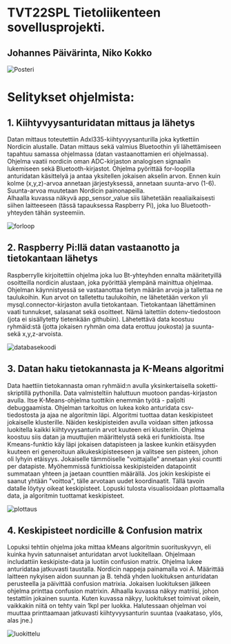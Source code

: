 
# TVT22SPL Tietoliikenteen sovellusprojekti.
## Johannes Päivärinta, Niko Kokko

![Posteri](https://github.com/PaivarintaJohannes/TietoliikenteenSovellusprojekti/blob/main/posteri.png)


# Selitykset ohjelmista:

## 1. Kiihtyvyysanturidatan mittaus ja lähetys

Datan mittaus toteutettiin Adxl335-kiihtyvyysanturilla joka kytkettiin Nordicin alustalle. Datan mittaus sekä valmius Bluetoothin yli lähettämiseen tapahtuu samassa ohjelmassa (datan vastaanottamien eri ohjelmassa).
Ohjelma vaatii nordicin oman ADC-kirjaston analogisen signaalin lukemiseen sekä Bluetooth-kirjastot. Ohjelma pyörittää for-loopilla anturidatan käsittelyä ja antaa yksitellen jokaisen akselin arvon. 
Ennen kuin kolme (x,y,z)-arvoa annetaan järjestyksessä, annetaan suunta-arvo (1-6). Suunta-arvoa muutetaan Nordicin painonapeilla.  
Alhaalla kuvassa näkyvä app_sensor_value siis lähetetään reaaliaikaisesti siihen laitteeseen (tässä tapauksessa Raspberry Pi), joka luo Bluetooth-yhteyden tähän systeemiin.

![forloop](https://github.com/PaivarintaJohannes/TietoliikenteenSovellusprojekti/blob/main/forlooppi.png)

## 2. Raspberry Pi:llä datan vastaanotto ja tietokantaan lähetys

Raspberrylle kirjoitettiin ohjelma joka luo Bt-yhteyhden ennalta määritetyillä osoitteilla nordicin alustaan, joka pyörittää ylempänä mainittua ohjelmaa. Ohjelman käynnistyessä se vastaanottaa tietyn määrän arvoja ja tallettaa ne taulukoihin.
Kun arvot on talletettu taulukoihin, ne lähetetään verkon yli mysql.connector-kirjaston avulla tietokantaan. Tietokantaan lähettäminen vaati tunnukset, salasanat sekä osoitteet. Nämä laitettiin dotenv-tiedostoon (jota ei sisällytetty tietenkään githubiin). Lähetettävä data koostuu ryhmäid:stä (jotta jokaisen ryhmän oma data erottuu joukosta) ja suunta- sekä x,y,z-arvoista.

![databasekoodi](https://github.com/PaivarintaJohannes/TietoliikenteenSovellusprojekti/blob/main/database.png)

## 3. Datan haku tietokannasta ja K-Means algoritmi

Data haettiin tietokannasta oman ryhmäid:n avulla yksinkertaisella soketti-skriptillä pythonilla. Data valmisteltiin haluttuun muotoon pandas-kirjaston avulla. Itse K-Means-ohjelma tuottikin enemmän työtä - paljolti debuggaamista. Ohjelman tarkoitus on lukea koko anturidata csv-tiedostosta ja ajaa ne algoritmin läpi. Algoritmi tuottaa datan keskipisteet jokaiselle klusterille. Näiden keskipisteiden avulla voidaan sitten jatkossa luokitella kaikki kiihtyvyysanturin arvot kuuteen eri klusteriin. 
Ohjelma koostuu siis datan ja muuttujien määrittelystä sekä eri funktioista. Itse Kmeans-funktio käy läpi jokaisen datapisteen ja laskee kunkin etäisyyden kuuteen eri generoituun alkukeskipisteeseen ja valitsee sen pisteen, johon oli lyhyin etäisyys. Jokaiselle tämmöiselle "voittajalle" annetaan yksi countti per datapiste. Myöhemmissä funktioissa keskipisteiden datapointit summataan yhteen ja jaetaan counttien määrällä. Jos jokin keskipiste ei saanut yhtään "voittoa", tälle arvotaan uudet koordinaatit. Tällä tavoin datalle löytyy oikeat keskipisteet. Lopuski tulosta visualisoidaan plottaamalla data, ja algoritmin tuottamat keskipisteet.

![plottaus](https://github.com/PaivarintaJohannes/TietoliikenteenSovellusprojekti/blob/main/havainnollistus.png)

## 4. Keskipisteet nordicille & Confusion matrix

Lopuksi tehtiin ohjelma joka mittaa kMeans algoritmin suorituskyvyn, eli kuinka hyvin satunnaiset anturidatan arvot luokitellaan. Ohjelmaan includattiin keskipiste-data ja luotiin confusion matrix.
Ohjelma lukee anturidataa jatkuvasti taustalla. Nordicin nappeja painamalla voi A. Määrittää laitteen nykyisen aidon suunnan ja B. tehdä yhden luokituksen anturidatan perusteella ja päivittää confusion matrixia. Jokaisen luokituksen jälkeen ohjelma printtaa confusion matrixin. Alhaalla kuvassa näkyy matriisi, johon testattiin jokainen suunta. Kuten kuvassa näkyy, luokitukset toimivat oikein, vaikkakin niitä on tehty vain 1kpl per luokka. Halutessaan ohjelman voi muuttaa printtaamaan jatkuvasti kiihtyvyysanturin suuntaa (vaakataso, ylös, alas jne.) 




![luokittelu](https://github.com/PaivarintaJohannes/TietoliikenteenSovellusprojekti/blob/main/funktioita.png)

